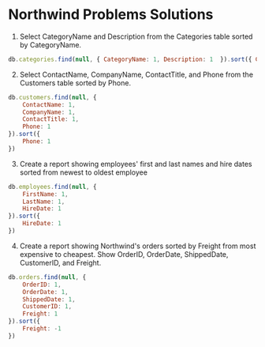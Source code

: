 # Northwind Problems Solutions

1. Select CategoryName and Description from the Categories table sorted by CategoryName.

```js
db.categories.find(null, { CategoryName: 1, Description: 1  }).sort({ CategoryName: 1 })
```

2. Select ContactName, CompanyName, ContactTitle, and Phone from the Customers table sorted by Phone.

```js
db.customers.find(null, {
    ContactName: 1,
    CompanyName: 1,
    ContactTitle: 1,
    Phone: 1
}).sort({
    Phone: 1
})
```

3. Create a report showing employees' first and last names and hire dates sorted from newest to oldest employee

```js
db.employees.find(null, {
    FirstName: 1,
    LastName: 1,
    HireDate: 1
}).sort({
    HireDate: 1
})
```

4. Create a report showing Northwind's orders sorted by Freight from most expensive to cheapest. Show OrderID, OrderDate, ShippedDate, CustomerID, and Freight.

```js
db.orders.find(null, {
    OrderID: 1,
    OrderDate: 1,
    ShippedDate: 1,
    CustomerID: 1,
    Freight: 1
}).sort({
    Freight: -1
})
```
